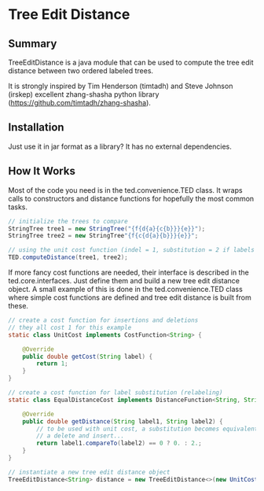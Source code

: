 # Tree Edit Distance

## Summary
TreeEditDistance is a java module that can be used to compute the tree edit distance
between two ordered labeled trees.

It is strongly inspired by Tim Henderson (timtadh) and Steve Johnson (irskep) excellent
zhang-shasha python library (https://github.com/timtadh/zhang-shasha).


## Installation
Just use it in jar format as a library? It has no external dependencies.


## How It Works
Most of the code you need is in the ted.convenience.TED class.
It wraps calls to constructors and distance functions for hopefully the most common tasks.

```java
// initialize the trees to compare
StringTree tree1 = new StringTree("{f{d{a}{c{b}}}{e}}");
StringTree tree2 = new StringTree"{f{c{d{a}{b}}}{e}}";

// using the unit cost function (indel = 1, substitution = 2 if labels !=, 0 otherwise)
TED.computeDistance(tree1, tree2);
```

If more fancy cost functions are needed, their interface is described in the ted.core.interfaces.
Just define them and build a new tree edit distance object. A small example of this is done in the
ted.convenience.TED class where simple cost functions are defined and tree edit distance is built from
these.

```java
// create a cost function for insertions and deletions
// they all cost 1 for this example
static class UnitCost implements CostFunction<String> {

    @Override
    public double getCost(String label) {
        return 1;
    }
}

// create a cost function for label substitution (relabeling)
static class EqualDistanceCost implements DistanceFunction<String, String> {

    @Override
    public double getDistance(String label1, String label2) {
        // to be used with unit cost, a substitution becomes equivalent to
        // a delete and insert...
        return label1.compareTo(label2) == 0 ? 0. : 2.;
    }
}

// instantiate a new tree edit distance object
TreeEditDistance<String> distance = new TreeEditDistance<>(new UnitCost(), new UnitCost(), new EqualDistanceCost());
```

